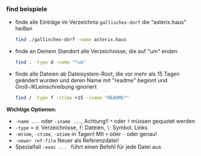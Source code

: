 ### find beispiele

- finde alle Einträge im Verzeichnis `gallisches-dorf` die "asterix.haus" heißen
    ```bash
    find ./gallisches-dorf -name asterix.haus
    ```
    <!-- .element class="fragment" -->
- finde an Deinem Standort alle Verzeichnisse, die auf "um" enden
    ```bash
    find . -type d -name "*um"
    ```
    <!-- .element class="fragment" -->
- finde alle Dateien ab Dateisystem-Root, die vor mehr als 15 Tagen geändert wurden und deren Name mit "readme" beginnt und Groß-/KLeinschreibung ignoriert
    ```bash
    find / -type f -ctime +15 -iname "README*"
    ```
    <!-- .element class="fragment" -->

**Wichtige Optionen:**

- `-name ...` oder `-iname ...`, Achtung!! `*` oder `?` müssen gequotet werden
- `-type` = `d`: Verzeichnisse, `f`: Dateien, `l`: Symbol. Links
- `-mtime`, `-ctime`, `-atime` in Tagen! Mit `+` oder `-` oder genau!
- `-newer ref-file` Neuer als Referenzdatei!
- Spezialfall `-exec ... ` führt einen Befehl für jede Datei aus